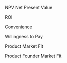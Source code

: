 NPV
       Net Present Value

ROI

Convenience

Willingness to Pay

Product Market Fit

Product Founder Market Fit
